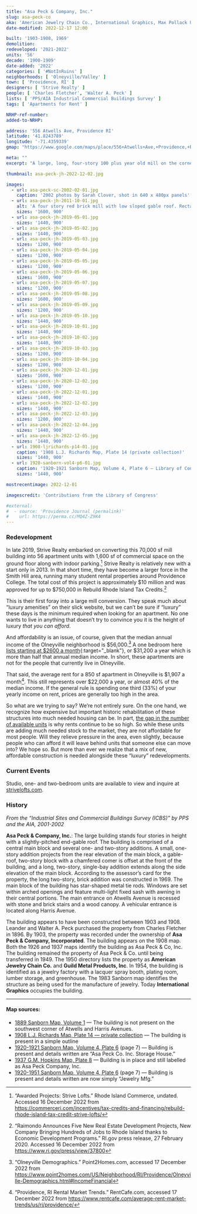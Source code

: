 ```yaml
---
title: "Asa Peck & Company, Inc."
slug: asa-peck-co
aka: 'American Jewelry Chain Co., International Graphics, Max Pollack Used Furniture, Strive Lofts'
date-modified: 2022-12-17 12:00

built: '1903-1908, 1969'
demolition:
redeveloped: '2021-2022'
units: '56'
decade: '1900-1909'
date-added: '2022'
categories: [ '#NotInRuins' ]
neighborhoods: [ 'Olneyville/Valley' ]
town: [ 'Providence, RI' ]
designers: [ 'Strive Realty' ]
people: [ 'Charles Fletcher', 'Walter A. Peck' ]
lists: [ 'PPS/AIA Industrial Commercial Buildings Survey' ]
tags: [ 'Apartments for Rent' ]

NRHP-ref-number:
added-to-NRHP:

address: '556 Atwells Ave, Providence RI'
latitude: '41.8243789'
longitude: '-71.4359339'
gmap: "https://www.google.com/maps/place/556+Atwells+Ave,+Providence,+RI+02909/@41.8243789,-71.4359339,18z/data=!4m5!3m4!1s0x89e445a203680c59:0x48c75c1edd7b541!8m2!3d41.8243789!4d-71.4359339"

meta: ""
excerpt: "A large, long, four-story 100 plus year old mill on the corner of Harris and Atwells is revived as apartments and commercial space"

thumbnail: asa-peck-jh-2022-12-02.jpg

images:
  - url: asa-peck-sc-2002-02-01.jpg
    caption: '2002 photos by Sarah Clover, shot in 640 x 480px panels'
  - url: asa-peck-jh-2011-10-01.jpg
    alt: 'A four story red brick mill with low sloped gable roof. Rectangular windows openings are large and prominantly featured along each wall. A series of additions project from the main building. More architectural description in the history section.'
    sizes: '1600, 900'
  - url: asa-peck-jh-2019-05-01.jpg
    sizes: '1440, 900'
  - url: asa-peck-jh-2019-05-02.jpg
    sizes: '1440, 900'
  - url: asa-peck-jh-2019-05-03.jpg
    sizes: '1200, 900'
  - url: asa-peck-jh-2019-05-04.jpg
    sizes: '1200, 900'
  - url: asa-peck-jh-2019-05-05.jpg
    sizes: '1200, 900'
  - url: asa-peck-jh-2019-05-06.jpg
    sizes: '1600, 900'
  - url: asa-peck-jh-2019-05-07.jpg
    sizes: '1200, 900'
  - url: asa-peck-jh-2019-05-08.jpg
    sizes: '1600, 900'
  - url: asa-peck-jh-2019-05-09.jpg
    sizes: '1200, 900'
  - url: asa-peck-jh-2019-05-10.jpg
    sizes: '1440, 900'
  - url: asa-peck-jh-2019-10-01.jpg
    sizes: '1440, 900'
  - url: asa-peck-jh-2019-10-02.jpg
    sizes: '1440, 900'
  - url: asa-peck-jh-2019-10-03.jpg
    sizes: '1200, 900'
  - url: asa-peck-jh-2019-10-04.jpg
    sizes: '1200, 900'
  - url: asa-peck-jh-2020-12-01.jpg
    sizes: '1600, 900'
  - url: asa-peck-jh-2020-12-02.jpg
    sizes: '1200, 900'
  - url: asa-peck-jh-2022-12-01.jpg
    sizes: '1440, 900'
  - url: asa-peck-jh-2022-12-02.jpg
    sizes: '1440, 900'
  - url: asa-peck-jh-2022-12-03.jpg
    sizes: '1200, 900'
  - url: asa-peck-jh-2022-12-04.jpg
    sizes: '1440, 900'
  - url: asa-peck-jh-2022-12-05.jpg
    sizes: '1440, 900'
  - url: 1908-ljrichards-p14-01.jpg
    caption: '1908 L.J. Richards Map, Plate 14 (private collection)'
    sizes: '1440, 900'
  - url: 1920-sanborn-vol4-p6-01.jpg
    caption: '1920-1921 Sanborn Map, Volume 4, Plate 6 — Library of Congress, Geography and Map Division, Sanborn Maps Collection'
    sizes: '1440, 900'

mostrecentimage: 2022-12-01

imagescredit: 'Contributions from the Library of Congress'

#external:
#  - source: 'Providence Journal (permalink)'
#    url: https://perma.cc/MQ4Z-Z9K4
---
```


### Redevelopment

In late 2019, Strive Realty embarked on converting this 70,000 sf mill building into 56 apartment units with 1,600 sf of commercial space on the ground floor along with indoor parking.[^1] Strive Realty is relatively new with a start only in 2013. In that short time, they have become a larger force in the Smith Hill area, running many student rental properties around Providence College. The total cost of this project is approximately $10 million and was approved for up to $750,000 in Rebuild Rhode Island Tax Credits.[^2]

[^1]: “Awarded Projects: Strive Lofts.” Rhode Island Commerce, undated. Accessed 16 December 2022 from https://commerceri.com/incentives/tax-credits-and-financing/rebuild-rhode-island-tax-credit-strive-lofts/ 

[^2]: “Raimondo Announces Five New Real Estate Development Projects, New Company Bringing Hundreds of Jobs to Rhode Island thanks to Economic Development Programs.” RI.gov press release, 27 February 2020. Accessed 16 December 2022 from https://www.ri.gov/press/view/37800 

This is their first foray into a large mill conversion. They speak much about “luxury amenities” on their slick website, but we can’t be sure if “luxury” these days is the minimum required when looking for an apartment. No one wants to live in anything that doesn’t try to convince you it is the height of luxury _that you can afford_.

And affordability is an issue, of course, given that the median annual income of the Olneyville neighborhood is $56,000.[^3] A one bedroom here [lists starting at $2600 a month](//www.strivelofts.com/units/two-bedroom){:target="_blank"}, or $31,200 a year which is more than half that annual median income. In short, these apartments are not for the people that currently live in Olneyville.

[^3]: “Olneyville Demographics.” Point2Homes.com, accessed 17 December 2022 from https://www.point2homes.com/US/Neighborhood/RI/Providence/Olneyville-Demographics.html#IncomeFinancial

That said, the average rent for a 850 sf apartment in Olneyville is $1,907 a month[^4]. This still represents over $22,000 a year, or almost 40% of the median income. If the general rule is spending one third (33%) of your yearly income on rent, prices are generally too high in the area.

[^4]: “Providence, RI Rental Market Trends.” RentCafe.com, accessed 17 December 2022 from https://www.rentcafe.com/average-rent-market-trends/us/ri/providence/

So what are we trying to say? We’re not entirely sure. On the one hand, we recognize how expensive but important historic rehabilitation of these structures into much needed housing can be. In part, [the gap in the number of available units](https://oneneighborhoodbuilders.org/severe-shortage-of-affordable-housing-in-rhode-island-means-families-with-the-lowest-incomes-suffer-most/) is why rents continue to be so high. So while these units are adding much needed stock to the market, they are not affordable for most people. Will they relieve pressure in the area, even slightly, because people who can afford it will leave behind units that someone else can move into? We hope so. But more than ever we realize that a mix of new, affordable construction is needed alongside these “luxury” redevelopments.


### Current Events

Studio, one- and two-bedroom units are available to view and inquire at [strivelofts.com](https://www.strivelofts.com).


### History

_From the “Industrial Sites and Commercial Buildings Survey (ICBS)” by PPS and the AIA, 2001-2002_

**Asa Peck & Company, Inc.**: The large building stands four stories in height with a slightly-pitched end-gable roof. The building is comprised of a central main block and several one- and two-story additions. A small, one-story addition projects from the rear elevation of the main block, a gable-roof, two-story block with a chamfered comer is offset at the front of the building, and a long, two-story, single-bay addition extends along the side elevation of the main block. According to the assessor’s card for the property, the long two-story, brick addition was constructed in 1969. The main block of the building has star-shaped metal tie rods. Windows are set within arched openings and feature multi-light fixed sash with awning in their central portions. The main entrance on Atwells Avenue is recessed with stone and brick stairs and a wood canopy. A vehicular entrance is located along Harris Avenue.

The building appears to have been constructed between 1903 and 1908. Leander and Walter A. Peck purchased the property from Charles Fletcher in 1896. By 1903, the property was recorded under the ownership of **Asa Peck & Company, Incorporated**. The building appears on the 1908 map. Both the 1926 and 1937 maps identify the building as Asa Peck & Co, Inc. The building remained the property of Asa Peck & Co. until being transferred in 1949. The 1950 directory lists the property as **American Jewelry Chain Co.** and **Guild Metal Products, Inc**. In 1954, the building is identified as a jewelry factory with a lacquer spray booth, plating room, lumber storage, and greenhouse. The 1983 Sanborn map identifies the structure as being used for the manufacture of jewelry. Today **International Graphics** occupies the building.

***

#### Map sources:

+ [1889 Sanborn Map, Volume 1](https://repository.library.brown.edu/studio/item/bdr:212106/) — The building is not present on the southwest corner of Atwells and Harris Avenues.
+ [1908 L.J. Richards Map, Plate 14 — private collection](#photo-1908-ljrichards-p14-01) — The building is present in a simple outline 
+ [1920-1921 Sanborn Map, Volume 4, Plate 6](http://hdl.loc.gov/loc.gmd/g3774pm.g3774pm_g08099192104) (page 7) — Building is present and details written are “Asa Peck Co. Inc. Storage House.”
+ [1937 G.M. Hopkins Map, Plate 8](https://www.historicmapworks.com/Map/US/895465/Plate+008/Providence+1937/Rhode+Island/) — Building is in place and still labelled as Asa Peck Company, Inc.
+ [1920-1951 Sanborn Map, Volume 4, Plate 6](http://hdl.loc.gov/loc.gmd/g3774pm.g3774pm_g08099195004) (page 7) — Building is present and details written are now simply “Jewelry Mfg.”
